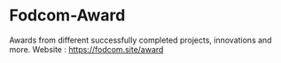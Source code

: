 # Fodcom-Award
Awards from different successfully completed projects, innovations and more.
Website :  https://fodcom.site/award
